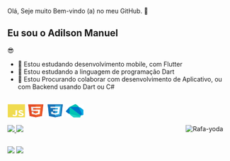 Olá, Seje muito Bem-vindo (a) no meu GitHub. 👋
<h2> Eu sou o Adilson Manuel</h2> 😎

- 🔭 Estou estudando desenvolvimento mobile, com Flutter
- 🌱 Estou estudando a linguagem de programação Dart
- 👯 Estou Procurando colaborar com desenvolvimento de Aplicativo, ou com Backend usando Dart ou C#

<div style="display: inline_block"><br>
  <img align="center" alt="Adilson Manuel" height="30" width="40" src="https://raw.githubusercontent.com/devicons/devicon/master/icons/javascript/javascript-plain.svg">
  <img align="center" alt="Adilson Manuel-HTML" height="30" width="40" src="https://raw.githubusercontent.com/devicons/devicon/master/icons/html5/html5-original.svg">
  <img align="center" alt="Adilson Manuel-CSS" height="30" width="40" src="https://raw.githubusercontent.com/devicons/devicon/master/icons/css3/css3-original.svg">
  <img align="center" alt="Adilson Manuel-CSS" height="30" width="40" src="https://raw.githubusercontent.com/devicons/devicon/master/icons/dart/dart-original.svg">
 <i class="devicon-dart-plain"></i>
  </div>
 <div>
 <br>
  <a href="https://github.com/AdilsonManuel1">
  <img height="180em" src="https://github-readme-stats.vercel.app/api?username=AdilsonManuel1&show_icons=true&theme=dracula&include_all_commits=true&count_private=true"/>
  <img height="180em" src="https://github-readme-stats.vercel.app/api/top-langs/?username=AdilsonManuel1&layout=compact&langs_count=7&theme=dracula"/>
    <img align="right" alt="Rafa-yoda" src="https://scontent.flad1-1.fna.fbcdn.net/v/t1.6435-9/38781011_1802494829836143_1538294403087466496_n.jpg?_nc_cat=100&ccb=1-3&_nc_sid=174925&_nc_eui2=AeEuWBFuKlY-KE_Tp3YgBg4-8bIJ7uI5-0Xxsgnu4jn7RZeBvHHh8axLll2FHMAConsSDvD_UKQgjHixd-QEHVab&_nc_ohc=8BRrMXy64S4AX-eiHpx&_nc_ht=scontent.flad1-1.fna&oh=de6dd4cdccf106a94af71d05a4675900&oe=612F3971" height="150" width="20%" float="left" display="block" margin="50">
</div>
 
 ##
 
 
 
 <div>
  <a href="https://www.youtube.com/channel/UCfRZtIW-Eas8igVvl-qEFCg" target="_blank"><img src="https://img.shields.io/badge/YouTube-FF0000?style=for-the-badge&logo=youtube&logoColor=white" target="_blank"></a>
  <a href="https://www.linkedin.com/in/adilson-manuel-85061918b/" target="_blank"><img src="https://img.shields.io/badge/-LinkedIn-%230077B5?style=for-the-badge&logo=linkedin&logoColor=white" target="_blank"></a> 
 
 
 </div>


